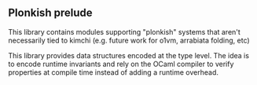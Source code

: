 ## Plonkish prelude

This library contains modules supporting "plonkish" systems that aren't necessarily tied
to kimchi (e.g. future work for o1vm, arrabiata folding, etc)

This library provides data structures encoded at the type level. The idea is to
encode runtime invariants and rely on the OCaml compiler to verify properties at
compile time instead of adding a runtime overhead.